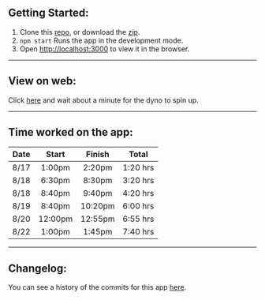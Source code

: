 ## Getting Started:

1. Clone this [repo](https://github.com/maxmueller7/btc-profile-cards), or download the [zip](https://github.com/maxmueller7/btc-profile-cards/archive/refs/heads/main.zip).
2. `npm start` Runs the app in the development mode.
3. Open [http://localhost:3000](http://localhost:3000) to view it in the browser.

<hr />

## View on web:

Click <a href="https://btc-cards.herokuapp.com/" target="_blank">here</a> and wait about a minute for the dyno to spin up.

<hr />

## Time worked on the app:

| Date |  Start  | Finish  |  Total   |
| :--: | :-----: | :-----: | :------: |
| 8/17 | 1:00pm  | 2:20pm  | 1:20 hrs |
| 8/18 | 6:30pm  | 8:30pm  | 3:20 hrs |
| 8/18 | 8:40pm  | 9:40pm  | 4:20 hrs |
| 8/19 | 8:40pm  | 10:20pm | 6:00 hrs |
| 8/20 | 12:00pm | 12:55pm | 6:55 hrs |
| 8/22 | 1:00pm  | 1:45pm  | 7:40 hrs |

<hr />

## Changelog:

You can see a history of the commits for this app <a href="https://github.com/maxmueller7/btc-profile-cards/commits/main" target="_blank">here</a>.
